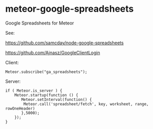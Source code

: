 meteor-google-spreadsheets
==========================

Google Spreadsheets for Meteor

See:

https://github.com/samcday/node-google-spreadsheets

https://github.com/Ajnasz/GoogleClientLogin





Client:

	Meteor.subscribe("ga_spreadsheets");
	
	

Server:
	
	if ( Meteor.is_server ) {
	    Meteor.startup(function () {
	       Meteor.setInterval(function() {
	        Meteor.call('spreadsheet/fetch', key, worksheet, range, rowOneHeader)
	       },5000);
	    });
	}